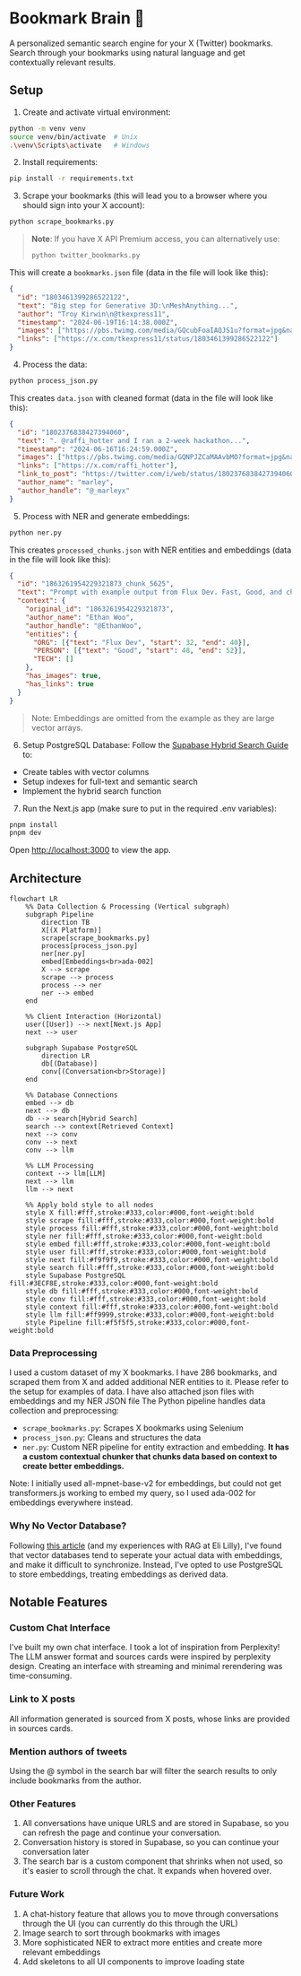 # Bookmark Brain 🧠

A personalized semantic search engine for your X (Twitter) bookmarks. Search through your bookmarks using natural language and get contextually relevant results.

## Setup

1. Create and activate virtual environment:
```bash
python -m venv venv
source venv/bin/activate  # Unix
.\venv\Scripts\activate   # Windows
```

2. Install requirements:
```bash
pip install -r requirements.txt
```

3. Scrape your bookmarks (this will lead you to a browser where you should sign into your X account):
```bash
python scrape_bookmarks.py
```

> **Note**: If you have X API Premium access, you can alternatively use:
> ```bash
> python twitter_bookmarks.py
> ```

This will create a `bookmarks.json` file (data in the file will look like this):
```json
{
  "id": "1803461399286522122",
  "text": "Big step for Generative 3D:\nMeshAnything...",
  "author": "Troy Kirwin\n@tkexpress11",
  "timestamp": "2024-06-19T16:14:38.000Z",
  "images": ["https://pbs.twimg.com/media/GQcubFoaIAQJS1u?format=jpg&name=large"],
  "links": ["https://x.com/tkexpress11/status/1803461399286522122"]
}
```

4. Process the data:
```bash
python process_json.py
```

This creates `data.json` with cleaned format (data in the file will look like this):
```json
{
  "id": "1802376838427394060",
  "text": ". @raffi_hotter and I ran a 2-week hackathon...",
  "timestamp": "2024-06-16T16:24:59.000Z",
  "images": ["https://pbs.twimg.com/media/GQNPJZCaMAAvbMO?format=jpg&name=large"],
  "links": ["https://x.com/raffi_hotter"],
  "link_to_post": "https://twitter.com/i/web/status/1802376838427394060",
  "author_name": "marley",
  "author_handle": "@_marleyx"
}
```

5. Process with NER and generate embeddings:
```bash
python ner.py
```

This creates `processed_chunks.json` with NER entities and embeddings (data in the file will look like this):
```json
{
  "id": "1863261954229321873_chunk_5625",
  "text": "Prompt with example output from Flux Dev. Fast, Good, and cheap.",
  "context": {
    "original_id": "1863261954229321873",
    "author_name": "Ethan Woo",
    "author_handle": "@EthanWoo",
    "entities": {
      "ORG": [{"text": "Flux Dev", "start": 32, "end": 40}],
      "PERSON": [{"text": "Good", "start": 48, "end": 52}],
      "TECH": []
    },
    "has_images": true,
    "has_links": true
  }
}
```
> Note: Embeddings are omitted from the example as they are large vector arrays.

6. Setup PostgreSQL Database:
Follow the [Supabase Hybrid Search Guide](https://supabase.com/docs/guides/ai/hybrid-search) to:
- Create tables with vector columns
- Setup indexes for full-text and semantic search
- Implement the hybrid search function 

7. Run the Next.js app (make sure to put in the required .env variables):
```bash
pnpm install
pnpm dev
```

Open [http://localhost:3000](http://localhost:3000) to view the app.

## Architecture

```mermaid
flowchart LR
    %% Data Collection & Processing (Vertical subgraph)
    subgraph Pipeline
        direction TB
        X[(X Platform)]
        scrape[scrape_bookmarks.py]
        process[process_json.py]
        ner[ner.py]
        embed[Embeddings<br>ada-002]
        X --> scrape
        scrape --> process
        process --> ner
        ner --> embed
    end
    
    %% Client Interaction (Horizontal)
    user([User]) --> next[Next.js App]
    next --> user
    
    subgraph Supabase PostgreSQL
        direction LR
        db[(Database)]
        conv[(Conversation<br>Storage)]
    end
    
    %% Database Connections
    embed --> db
    next --> db
    db --> search[Hybrid Search]
    search --> context[Retrieved Context]
    next --> conv
    conv --> next
    conv --> llm
    
    %% LLM Processing
    context --> llm[LLM]
    next --> llm
    llm --> next
    
    %% Apply bold style to all nodes
    style X fill:#fff,stroke:#333,color:#000,font-weight:bold
    style scrape fill:#fff,stroke:#333,color:#000,font-weight:bold
    style process fill:#fff,stroke:#333,color:#000,font-weight:bold
    style ner fill:#fff,stroke:#333,color:#000,font-weight:bold
    style embed fill:#fff,stroke:#333,color:#000,font-weight:bold
    style user fill:#fff,stroke:#333,color:#000,font-weight:bold
    style next fill:#f9f9f9,stroke:#333,color:#000,font-weight:bold
    style search fill:#fff,stroke:#333,color:#000,font-weight:bold
    style Supabase PostgreSQL fill:#3ECF8E,stroke:#333,color:#000,font-weight:bold
    style db fill:#fff,stroke:#333,color:#000,font-weight:bold
    style conv fill:#fff,stroke:#333,color:#000,font-weight:bold
    style context fill:#fff,stroke:#333,color:#000,font-weight:bold
    style llm fill:#ff9999,stroke:#333,color:#000,font-weight:bold
    style Pipeline fill:#f5f5f5,stroke:#333,color:#000,font-weight:bold
```

### Data Preprocessing
I used a custom dataset of my X bookmarks. I have 286 bookmarks, and scraped them from X and added additional NER entities to it. Please refer to the setup for examples of data. I have also attached json files with embeddings and my NER JSON file
The Python pipeline handles data collection and preprocessing:
- `scrape_bookmarks.py`: Scrapes X bookmarks using Selenium
- `process_json.py`: Cleans and structures the data
- `ner.py`: Custom NER pipeline for entity extraction and embedding. <b>It has a custom contextual chunker that chunks data based on context to create better embeddings.</b>
<p>
Note: I initially used all-mpnet-base-v2 for embeddings, but could not get transformers.js working to embed my query, so I used ada-002 for embeddings everywhere instead. </p>

### Why No Vector Database?
Following [this article](https://t.co/Kr4h6YByff) (and my experiences with RAG at Eli Lilly), I've found that vector databases tend to seperate your actual data with embeddings, and make it difficult to synchronize. Instead, I've opted to use PostgreSQL to store embeddings, treating embeddings as derived data.

## Notable Features

### Custom Chat Interface
I've built my own chat interface. I took a lot of inspiration from Perplexity! The LLM answer format and sources cards were inspired by perplexity design. Creating an interface with streaming and minimal rerendering was time-consuming. 

### Link to X posts
All information generated is sourced from X posts, whose links are provided in sources cards.

### Mention authors of tweets
Using the @ symbol in the search bar will filter the search results to only include bookmarks from the author.

### Other Features
1) All conversations have unique URLS and are stored in Supabase, so you can refresh the page and continue your conversation.
2) Conversation history is stored in Supabase, so you can continue your conversation later
3) The search bar is a custom component that shrinks when not used, so it's easier to scroll through the chat. It expands when hovered over.

### Future Work
1) A chat-history feature that allows you to move through conversations through the UI (you can currently do this through the URL)
2) Image search to sort through bookmarks with images
3) More sophisticated NER to extract more entities and create more relevant embeddings
4) Add skeletons to all UI components to improve loading state


